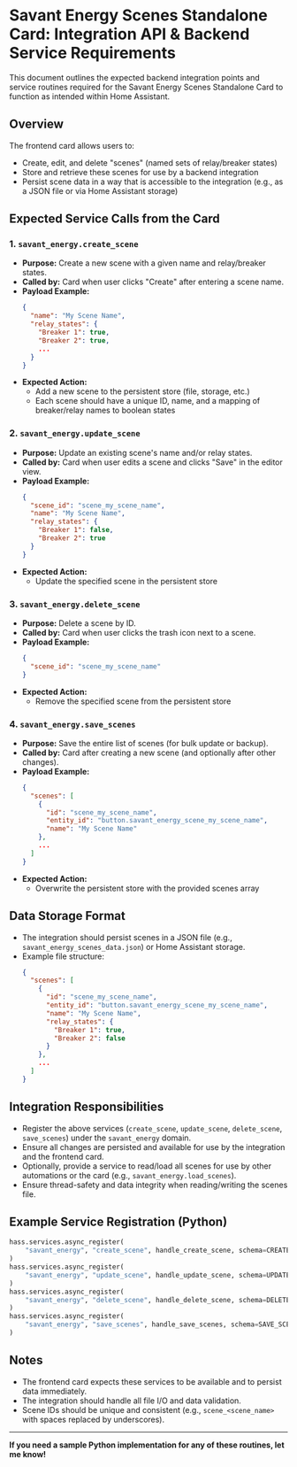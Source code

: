 # Savant Energy Scenes Standalone Card: Integration API & Backend Service Requirements

This document outlines the expected backend integration points and service routines required for the Savant Energy Scenes Standalone Card to function as intended within Home Assistant.

## Overview

The frontend card allows users to:
- Create, edit, and delete "scenes" (named sets of relay/breaker states)
- Store and retrieve these scenes for use by a backend integration
- Persist scene data in a way that is accessible to the integration (e.g., as a JSON file or via Home Assistant storage)

## Expected Service Calls from the Card

### 1. `savant_energy.create_scene`
- **Purpose:** Create a new scene with a given name and relay/breaker states.
- **Called by:** Card when user clicks "Create" after entering a scene name.
- **Payload Example:**
  ```json
  {
    "name": "My Scene Name",
    "relay_states": {
      "Breaker 1": true,
      "Breaker 2": true,
      ...
    }
  }
  ```
- **Expected Action:**
  - Add a new scene to the persistent store (file, storage, etc.)
  - Each scene should have a unique ID, name, and a mapping of breaker/relay names to boolean states

### 2. `savant_energy.update_scene`
- **Purpose:** Update an existing scene's name and/or relay states.
- **Called by:** Card when user edits a scene and clicks "Save" in the editor view.
- **Payload Example:**
  ```json
  {
    "scene_id": "scene_my_scene_name",
    "name": "My Scene Name",
    "relay_states": {
      "Breaker 1": false,
      "Breaker 2": true
    }
  }
  ```
- **Expected Action:**
  - Update the specified scene in the persistent store

### 3. `savant_energy.delete_scene`
- **Purpose:** Delete a scene by ID.
- **Called by:** Card when user clicks the trash icon next to a scene.
- **Payload Example:**
  ```json
  {
    "scene_id": "scene_my_scene_name"
  }
  ```
- **Expected Action:**
  - Remove the specified scene from the persistent store

### 4. `savant_energy.save_scenes`
- **Purpose:** Save the entire list of scenes (for bulk update or backup).
- **Called by:** Card after creating a new scene (and optionally after other changes).
- **Payload Example:**
  ```json
  {
    "scenes": [
      {
        "id": "scene_my_scene_name",
        "entity_id": "button.savant_energy_scene_my_scene_name",
        "name": "My Scene Name"
      },
      ...
    ]
  }
  ```
- **Expected Action:**
  - Overwrite the persistent store with the provided scenes array

## Data Storage Format

- The integration should persist scenes in a JSON file (e.g., `savant_energy_scenes_data.json`) or Home Assistant storage.
- Example file structure:
  ```json
  {
    "scenes": [
      {
        "id": "scene_my_scene_name",
        "entity_id": "button.savant_energy_scene_my_scene_name",
        "name": "My Scene Name",
        "relay_states": {
          "Breaker 1": true,
          "Breaker 2": false
        }
      },
      ...
    ]
  }
  ```

## Integration Responsibilities

- Register the above services (`create_scene`, `update_scene`, `delete_scene`, `save_scenes`) under the `savant_energy` domain.
- Ensure all changes are persisted and available for use by the integration and the frontend card.
- Optionally, provide a service to read/load all scenes for use by other automations or the card (e.g., `savant_energy.load_scenes`).
- Ensure thread-safety and data integrity when reading/writing the scenes file.

## Example Service Registration (Python)

```python
hass.services.async_register(
    "savant_energy", "create_scene", handle_create_scene, schema=CREATE_SCENE_SCHEMA
)
hass.services.async_register(
    "savant_energy", "update_scene", handle_update_scene, schema=UPDATE_SCENE_SCHEMA
)
hass.services.async_register(
    "savant_energy", "delete_scene", handle_delete_scene, schema=DELETE_SCENE_SCHEMA
)
hass.services.async_register(
    "savant_energy", "save_scenes", handle_save_scenes, schema=SAVE_SCENES_SCHEMA
)
```

## Notes
- The frontend card expects these services to be available and to persist data immediately.
- The integration should handle all file I/O and data validation.
- Scene IDs should be unique and consistent (e.g., `scene_<scene_name>` with spaces replaced by underscores).

---

**If you need a sample Python implementation for any of these routines, let me know!**
